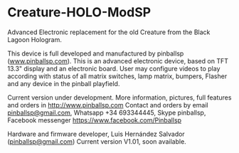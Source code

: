 # Creature-HOLO-ModSP

Advanced Electronic replacement for the old Creature from the Black Lagoon Hologram.

This device is full developed and manufactured by pinballsp (www.pinballsp.com). This is an advanced electronic device, based on TFT 13.3" display and an electronic board. User may configure videos to play according with status of all matrix switches, lamp matrix, bumpers, Flasher and any device in the pinball playfield.

Current version under development. More information, pictures, full features and orders in http://www.pinballsp.com Contact and orders by email pinballsp@gmail.com, Whatsapp +34 693344445, Skype pinballsp, Facebook messenger https://www.facebook.com/Pinballsp

Hardware and firmware developer, Luis Hernández Salvador (pinballsp@gmail.com)
Current version V1.01, soon available.
